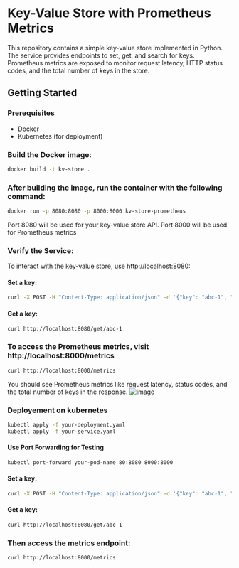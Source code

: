# Key-Value Store with Prometheus Metrics

This repository contains a simple key-value store implemented in Python. The service provides endpoints to set, get, and search for keys. Prometheus metrics are exposed to monitor request latency, HTTP status codes, and the total number of keys in the store.

## Getting Started

### Prerequisites

- Docker
- Kubernetes (for deployment)

### Build the Docker image:
```bash
docker build -t kv-store .
```
### After building the image, run the container with the following command:
```bash
docker run -p 8080:8080 -p 8000:8000 kv-store-prometheus
```
Port 8080 will be used for your key-value store API.
Port 8000 will be used for Prometheus metrics

### Verify the Service:

To interact with the key-value store, use http://localhost:8080:

#### Set a key:
 ```bash
curl -X POST -H "Content-Type: application/json" -d '{"key": "abc-1", "value": "123"}' http://localhost:8080/set
 ```
#### Get a key:
```bash
curl http://localhost:8080/get/abc-1
```
### To access the Prometheus metrics, visit http://localhost:8000/metrics 
```bash
curl http://localhost:8000/metrics
```
You should see Prometheus metrics like request latency, status codes, and the total number of keys in the response.
![image](https://github.com/user-attachments/assets/e6b22707-5a28-4766-b6a4-13aaf649db55)

### Deployement on kubernetes
```bash
kubectl apply -f your-deployment.yaml
kubectl apply -f your-service.yaml
```
#### Use Port Forwarding for Testing
```bash
kubectl port-forward your-pod-name 80:8080 8000:8000 
```
#### Set a key:
 ```bash
curl -X POST -H "Content-Type: application/json" -d '{"key": "abc-1", "value": "123"}' http://localhost:8080/set
 ```
#### Get a key:
```bash
curl http://localhost:8080/get/abc-1
```
### Then access the metrics endpoint:

```bash
curl http://localhost:8000/metrics
```









